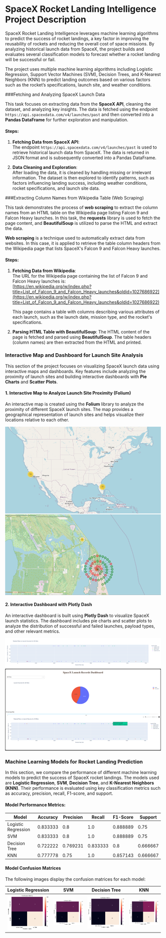 # SpaceX Rocket Landing Intelligence Project Description

SpaceX Rocket Landing Intelligence leverages machine learning algorithms to predict the success of rocket landings, a key factor in improving the reusability of rockets and reducing the overall cost of space missions. By analyzing historical launch data from SpaceX, the project builds and evaluates several classification models to forecast whether a rocket landing will be successful or fail.

The project uses multiple machine learning algorithms including Logistic Regression, Support Vector Machines (SVM), Decision Trees, and K-Nearest Neighbors (KNN) to predict landing outcomes based on various factors such as the rocket’s specifications, launch site, and weather conditions.

###Fetching and Analyzing SpaceX Launch Data

This task focuses on extracting data from the **SpaceX API**, cleaning the dataset, and analyzing key insights. The data is fetched using the endpoint `https://api.spacexdata.com/v4/launches/past` and then converted into a **Pandas DataFrame** for further exploration and manipulation.

#### Steps:
1. **Fetching Data from SpaceX API**:  
   The endpoint `https://api.spacexdata.com/v4/launches/past` is used to retrieve historical launch data from SpaceX. The data is returned in JSON format and is subsequently converted into a Pandas DataFrame.

2. **Data Cleaning and Exploration**:  
   After loading the data, it is cleaned by handling missing or irrelevant information. The dataset is then explored to identify patterns, such as factors influencing landing success, including weather conditions, rocket specifications, and launch site data.

###Extracting Column Names from Wikipedia Table (Web Scraping)

This task demonstrates the process of **web scraping** to extract the column names from an HTML table on the Wikipedia page listing Falcon 9 and Falcon Heavy launches. In this task, the **requests** library is used to fetch the page content, and **BeautifulSoup** is utilized to parse the HTML and extract the data.

**Web scraping** is a technique used to automatically extract data from websites. In this case, it is applied to retrieve the table column headers from the Wikipedia page that lists SpaceX's Falcon 9 and Falcon Heavy launches.

#### Steps:
1. **Fetching Data from Wikipedia**:  
   The URL for the Wikipedia page containing the list of Falcon 9 and Falcon Heavy launches is:  
   [https://en.wikipedia.org/w/index.php?title=List_of_Falcon_9_and_Falcon_Heavy_launches&oldid=1027686922](https://en.wikipedia.org/w/index.php?title=List_of_Falcon_9_and_Falcon_Heavy_launches&oldid=1027686922)  

   This page contains a table with columns describing various attributes of each launch, such as the launch date, mission type, and the rocket's specifications.

2. **Parsing HTML Table with BeautifulSoup**:
   The HTML content of the page is fetched and parsed using **BeautifulSoup**. The table headers (column names) are then extracted from the HTML and printed.

### Interactive Map and Dashboard for Launch Site Analysis

This section of the project focuses on visualizing SpaceX launch data using interactive maps and dashboards. Key features include analyzing the proximity of launch sites and building interactive dashboards with **Pie Charts** and **Scatter Plots**.

#### 1. **Interactive Map to Analyze Launch Site Proximity (Folium)**

An interactive map is created using the **Folium** library to analyze the proximity of different SpaceX launch sites. The map provides a geographical representation of launch sites and helps visualize their locations relative to each other.

![Launch Site Proximity](images/launch_sites.png)
![Launch Success and Failure](images/succuess_and_failed.png)

#### 2. **Interactive Dashboard with Plotly Dash**

An interactive dashboard is built using **Plotly Dash** to visualize SpaceX launch statistics. The dashboard includes pie charts and scatter plots to analyze the distribution of successful and failed launches, payload types, and other relevant metrics.

![Launch Stats](images/launch_stats.png)
![Web Dashboard](images/web_dash_board.png)

### Machine Learning Models for Rocket Landing Prediction

In this section, we compare the performance of different machine learning models to predict the success of SpaceX rocket landings. The models used are **Logistic Regression**, **SVM**, **Decision Tree**, and **K-Nearest Neighbors (KNN)**. Their performance is evaluated using key classification metrics such as accuracy, precision, recall, F1-score, and support.

#### Model Performance Metrics:

| Model            | Accuracy | Precision | Recall | F1-Score | Support |
|------------------|----------|-----------|--------|----------|---------|
| Logistic Regression | 0.833333 | 0.8       | 1.0    | 0.888889 | 0.75    |
| SVM               | 0.833333 | 0.8       | 1.0    | 0.888889 | 0.75    |
| Decision Tree     | 0.722222 | 0.769231  | 0.833333 | 0.8    | 0.666667 |
| KNN               | 0.777778 | 0.75      | 1.0    | 0.857143 | 0.666667 |

#### Model Confusion Matrices

The following images display the confusion matrices for each model:

| Logistic Regression | SVM | Decision Tree | KNN |
|---------------------|-----|---------------|-----|
| ![Logistic Regression Confusion Matrix](images/cm_logistic_regression.png) | ![SVM Confusion Matrix](images/cm_svm.png) | ![Decision Tree Confusion Matrix](images/cm_decision_tree.png) | ![KNN Confusion Matrix](images/cm_knn.png) |




   
